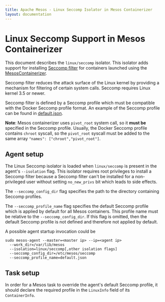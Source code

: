 ```yaml
---
title: Apache Mesos - Linux Seccomp Isolator in Mesos Containerizer
layout: documentation
---
```


# Linux Seccomp Support in Mesos Containerizer

This document describes the `linux/seccomp` isolator. This isolator adds support
for installing [Seccomp filter](http://man7.org/linux/man-pages/man2/seccomp.2.html)
for containers launched using the [MesosContainerizer](../mesos-containerizer.md).

Seccomp filter reduces the attack surface of the Linux kernel by providing a
mechanism for filtering of certain system calls. Seccomp requires Linux kernel
3.5 or newer.

Seccomp filter is defined by a Seccomp profile which must be compatible with
the Docker Seccomp profile format. An example of the Seccomp profile can be
found in [default.json](../examples/seccomp_default.json).

**Note**: Mesos containerizer uses `pivot_root` system call, so it **must be**
specified in the Seccomp profile. Usually, the Docker Seccomp profile contains
`chroot` syscall, so the `pivot_root` syscall must be added to the same array
`"names": ["chroot","pivot_root"]`.

## Agent setup

The Linux Seccomp isolator is loaded when `linux/seccomp` is present in the
agent's `--isolation` flag. This isolator requires root privileges to install
a Seccomp filter because a Seccomp filter can't be installed for a
non-privileged user without setting `no_new_privs` bit which leads to side
effects.

The `--seccomp_config_dir` flag specifies the path to the directory containing
Seccomp profiles.

The `--seccomp_profile_name` flag specifies the default Seccomp profile which is
applied by default for all Mesos containers. This profile name must be relative
to the `--seccomp_config_dir`. If this flag is omitted, then the default Seccomp
profile is not defined and therefore not applied by default.

A possible agent startup invocation could be

```{.console}
sudo mesos-agent --master=<master ip> --ip=<agent ip>
  --work_dir=/var/lib/mesos
  --isolation=linux/seccomp[,other isolation flags]
  --seccomp_config_dir=/etc/mesos/seccomp
  --seccomp_profile_name=default.json
```


## Task setup

In order for a Mesos task to override the agent's default Seccomp profile,
it should declare the required profile in the `LinuxInfo` field of its
`ContainerInfo`.
